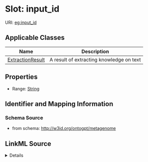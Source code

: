 # Slot: input_id

URI: [eg:input_id](http://w3id.org/ontogpt/environmental-metagenome/input_id)



<!-- no inheritance hierarchy -->




## Applicable Classes

| Name | Description |
| --- | --- |
[ExtractionResult](ExtractionResult.md) | A result of extracting knowledge on text






## Properties

* Range: [String](String.md)







## Identifier and Mapping Information







### Schema Source


* from schema: http://w3id.org/ontogpt/metagenome




## LinkML Source

<details>
```yaml
name: input_id
from_schema: http://w3id.org/ontogpt/metagenome
rank: 1000
alias: input_id
owner: ExtractionResult
domain_of:
- ExtractionResult
range: string

```
</details>
